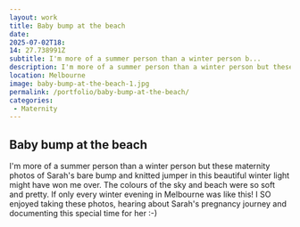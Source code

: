 ```yaml
---
layout: work
title: Baby bump at the beach
date: 
2025-07-02T18: 
14: 27.738991Z
subtitle: I'm more of a summer person than a winter person b...
description: I'm more of a summer person than a winter person but these maternity photos of Sarah's bare bump and knitted jumper in this beautiful winter light might have won me over.
location: Melbourne
image: baby-bump-at-the-beach-1.jpg
permalink: /portfolio/baby-bump-at-the-beach/
categories:
 - Maternity
---
```


## Baby bump at the beach

I'm more of a summer person than a winter person but these maternity photos of Sarah's bare bump and knitted jumper in this beautiful winter light might have won me over. The colours of the sky and beach were so soft and pretty. If only every winter evening in Melbourne was like this! I SO enjoyed taking these photos, hearing about Sarah's pregnancy journey and documenting this special time for her :-)
